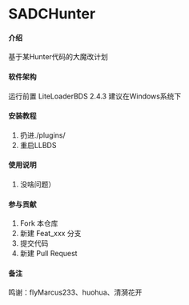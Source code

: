 # SADCHunter

#### 介绍
基于某Hunter代码的大魔改计划

#### 软件架构
运行前置 LiteLoaderBDS 2.4.3
建议在Windows系统下

#### 安装教程

1.  扔进./plugins/
2.  重启LLBDS

#### 使用说明

1.  没啥问题）

#### 参与贡献

1.  Fork 本仓库
2.  新建 Feat_xxx 分支
3.  提交代码
4.  新建 Pull Request

#### 备注
鸣谢：flyMarcus233、huohua、清漪花开